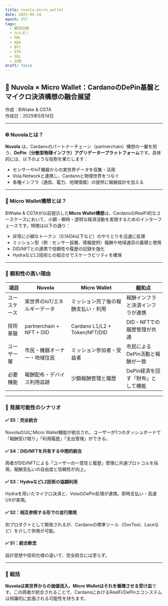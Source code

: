 ```yaml
---
title: nuvola_micro_wallet
date: 2025-05-14
epoch: 557
tags:
  - 観測記録
  - カルダノ
  - FBL
  - ADA
  - BTC
  - ETH
  - SOL
  - 比較
draft: false
---
```

## 🔗 Nuvola × Micro Wallet：CardanoのDePin基盤とマイクロ決済構想の融合展望  
作成：BWtake & CGTA  
作成日：2025年5月14日  

---

### 🌐 Nuvolaとは？

**Nuvola** は、Cardanoのパートナーチェーン（partnerchain）構想の一翼を担う、**DePin（分散型物理インフラ）アグリゲータープラットフォーム**です。具体的には、以下のような役割を果たします：

- センサーやIoT機器からの実世界データを収集・活用
- Vola Networkと連携し、Cardanoと物理世界をつなぐ
- 各種インフラ（通信、電力、地理情報）の提供に報酬設計を加える

---

### 💸 Micro Wallet構想とは？

BWtake & CGTAが以前提示した**Micro Wallet構想**は、CardanoのRealFi的なユースケースにおいて、小額・瞬時・透明な経済活動を実現するためのインターフェースです。特徴は以下の通り：

- 非常に小額なトークン（0.1ADA以下など）のやりとりを迅速に処理
- ミッション型（例：センサー設置、情報提供）報酬や地域通貨の蓄積と使用
- DID/NFTとの連携で信頼性や履歴の記録を強化
- HydraなどL2技術との組合せでスケーラビリティを確保

---

### 🤝 親和性の高い理由

| 項目 | Nuvola | Micro Wallet | 親和点 |
|------|--------|---------------|---------|
| ユースケース | 実世界のIoT/エネルギーデータ | ミッション完了後の報酬支払い・利用 | 報酬インフラと決済インフラが連携 |
| 技術基盤 | partnerchain + NFT + DID | Cardano L1/L2 + Token/NFT/DID | DID・NFTでの履歴管理が共通 |
| ユーザー層 | 市民・機器オーナー・地域住民 | ミッション参加者・受益者 | 市民によるDePin活動と報酬が一致 |
| 必要機能 | 報酬配布・デバイス利用追跡 | 少額報酬管理と履歴 | DePin経済を回す「財布」として機能 |

---

### 🚀 発展可能性のシナリオ

#### ✅ S5：完全統合
NuvolaのUIにMicro Wallet機能が統合され、ユーザーが1つのダッシュボードで「報酬受け取り」「利用履歴」「支出管理」ができる。

#### ✅ S4：DID/NFTを共有する中間的統合
両者がDID/NFTによる「ユーザーの一意性と履歴」管理に共通プロトコルを採用。報酬支払いの自由度と信頼性が向上。

#### ✅ S3：HydraなどL2技術の協調利用
Hydraを用いたマイクロ決済と、VolaのDePin処理が連携。即時支払い・高速UXが実現。

#### ✅ S2：相互参照する形での並行開発
別プロダクトとして開発されるが、Cardanoの標準ツール（GovTool、Laceなど）を介して併用が可能。

#### ✅ S1：統合断念
設計思想や技術仕様の違いで、完全統合には至らず。

---

### 🧭 総括

**Nuvolaは実世界からの価値流入、Micro Walletはそれを循環させる受け皿**です。この両者が統合されることで、CardanoにおけるRealFi/DePinエコシステムは飛躍的に拡張される可能性を持ちます。


